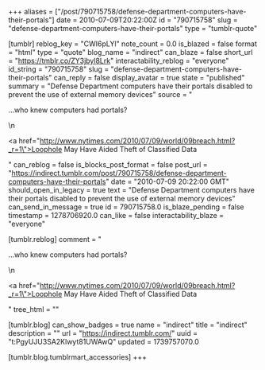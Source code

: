 +++
aliases = ["/post/790715758/defense-department-computers-have-their-portals"]
date = 2010-07-09T20:22:00Z
id = "790715758"
slug = "defense-department-computers-have-their-portals"
type = "tumblr-quote"

[tumblr]
reblog_key = "CWI6pLYl"
note_count = 0.0
is_blazed = false
format = "html"
type = "quote"
blog_name = "indirect"
can_blaze = false
short_url = "https://tmblr.co/ZY3jbyl8Lrk"
interactability_reblog = "everyone"
id_string = "790715758"
slug = "defense-department-computers-have-their-portals"
can_reply = false
display_avatar = true
state = "published"
summary = "Defense Department computers have their portals disabled to prevent the use of external memory devices"
source = "<p>&hellip;who knew computers had portals?</p>\n<p><a href=\"http://www.nytimes.com/2010/07/09/world/09breach.html?_r=1\">Loophole May Have Aided Theft of Classified Data</a></p>"
can_reblog = false
is_blocks_post_format = false
post_url = "https://indirect.tumblr.com/post/790715758/defense-department-computers-have-their-portals"
date = "2010-07-09 20:22:00 GMT"
should_open_in_legacy = true
text = "Defense Department computers have their portals disabled to prevent the use of external memory devices"
can_send_in_message = true
id = 790715758.0
is_blaze_pending = false
timestamp = 1278706920.0
can_like = false
interactability_blaze = "everyone"

[tumblr.reblog]
comment = "<p>…who knew computers had portals?</p>\n<p><a href=\"http://www.nytimes.com/2010/07/09/world/09breach.html?_r=1\">Loophole May Have Aided Theft of Classified Data</a></p>"
tree_html = ""

[tumblr.blog]
can_show_badges = true
name = "indirect"
title = "indirect"
description = ""
url = "https://indirect.tumblr.com/"
uuid = "t:PgyUJU3SA2Klwyt81UWAwQ"
updated = 1739757070.0

[tumblr.blog.tumblrmart_accessories]
+++
